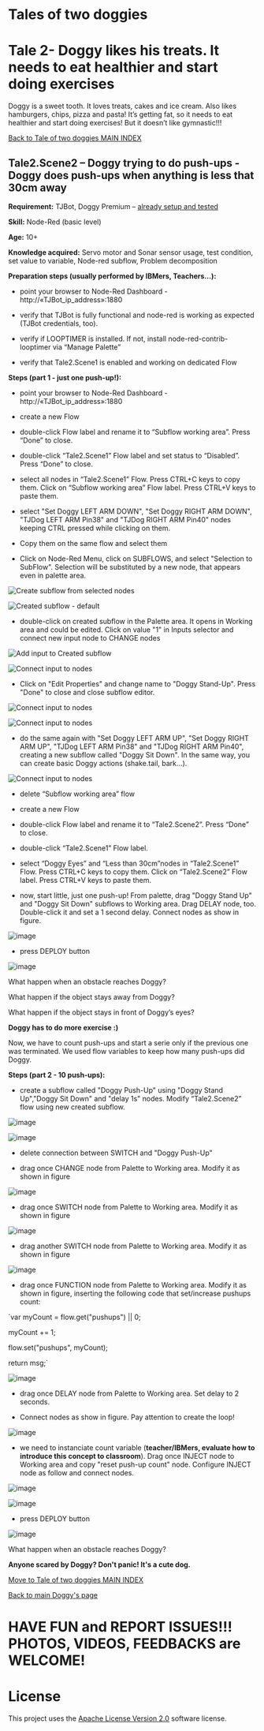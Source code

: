 # Tales of two doggies
# Tale 2- Doggy likes his treats. It needs to eat healthier and start doing exercises
Doggy is a sweet tooth. It loves treats, cakes and ice cream. Also likes hamburgers, chips, pizza and pasta!  It’s getting fat, so it needs to eat healthier and start doing exercises! But it doesn’t like gymnastic!!!

[Back to Tale of two doggies MAIN INDEX](Tales%20of%20two%20doggies.md)

## Tale2.Scene2 – Doggy trying to do push-ups - Doggy does push-ups when anything is less that 30cm away

**Requirement:** TJBot, Doggy Premium – [already setup and tested](https://github.com/fmanclossi/TJBot-playbook/blob/master/examples/Doggy/Setup%20Doggy%20and%20Test%20features.md)

**Skill:** Node-Red (basic level)

**Age:** 10+

**Knowledge acquired:** Servo motor and Sonar sensor usage, test condition, set value to variable, Node-red subflow, Problem decomposition

**Preparation steps (usually performed by IBMers, Teachers…):**

* point your browser to Node-Red Dashboard - http://«TJBot_ip_address»:1880

* verify that TJBot is fully functional and node-red is working as expected (TJBot credentials, too).

* verify if LOOPTIMER is installed. If not, install node-red-contrib-looptimer via “Manage Palette”

* verify that Tale2.Scene1 is enabled and working on dedicated Flow

**Steps (part 1 - just one push-up!):**

* point your browser to Node-Red Dashboard - http://«TJBot_ip_address»:1880

* create a new Flow

* double-click Flow label and rename it to “Subflow working area”. Press “Done” to close.

* double-click “Tale2.Scene1” Flow label and set status to “Disabled”. Press “Done” to close.

* select all nodes in “Tale2.Scene1” Flow. Press CTRL+C keys to copy them. Click on “Subflow working area” Flow label. Press CTRL+V keys to paste them.

* select "Set Doggy LEFT ARM DOWN", "Set Doggy RIGHT ARM DOWN", "TJDog LEFT ARM Pin38" and "TJDog RIGHT ARM Pin40" nodes keeping CTRL pressed while clicking on them.

* Copy them on the same flow and select them

* Click on Node-Red Menu, click on SUBFLOWS, and select "Selection to SubFlow". Selection will be substituted by a new node, that appears even in palette area.

![Create subflow from selected nodes](https://github.com/fmanclossi/TJBot-playbook/blob/master/examples/Doggy/Media/Tales/t02s02.Create.Subflow.From.Selected.Nodes.jpg)

![Created subflow - default](https://github.com/fmanclossi/TJBot-playbook/blob/master/examples/Doggy/Media/Tales/t02s02.Created.Subflow.Default.Name.jpg)

* double-click on created subflow in the Palette area. It opens in Working area and could be edited. Click on value "1" in Inputs selector and connect new input node to CHANGE nodes

![Add input to Created subflow](https://github.com/fmanclossi/TJBot-playbook/blob/master/examples/Doggy/Media/Tales/t02s02.Add.Input.to.SubFlow.jpg)

![Connect input to nodes](https://github.com/fmanclossi/TJBot-playbook/blob/master/examples/Doggy/Media/Tales/t02s02.Connect.Input.to.Nodes.jpg)

* Click on "Edit Properties" and change name to "Doggy Stand-Up". Press "Done" to close and close subflow editor.

![Connect input to nodes](https://github.com/fmanclossi/TJBot-playbook/blob/master/examples/Doggy/Media/Tales/t02s02.Change.SubFlow.Name.jpg)

![Connect input to nodes](https://github.com/fmanclossi/TJBot-playbook/blob/master/examples/Doggy/Media/Tales/t02s02.Doggy.StandUP.Subflow.jpg)

* do the same again with "Set Doggy LEFT ARM UP", "Set Doggy RIGHT ARM UP", "TJDog LEFT ARM Pin38" and "TJDog RIGHT ARM Pin40", creating a new subflow called "Doggy Sit Down". In the same way, you can create basic Doggy actions (shake.tail, bark...).

![Connect input to nodes](https://github.com/fmanclossi/TJBot-playbook/blob/master/examples/Doggy/Media/Tales/t02s02.Doggy.SitDOWN.Subflow.jpg)

* delete “Subflow working area” flow

* create a new Flow

* double-click Flow label and rename it to “Tale2.Scene2”. Press “Done” to close.

* double-click “Tale2.Scene1” Flow label.

* select “Doggy Eyes” and “Less than 30cm”nodes in “Tale2.Scene1” Flow. Press CTRL+C keys to copy them. Click on “Tale2.Scene2” Flow label. Press CTRL+V keys to paste them.

* now, start little, just one push-up! From palette, drag "Doggy Stand Up" and "Doggy Sit Down" subflows to Working area. Drag DELAY node, too. Double-click it and set a 1 second delay. Connect nodes as show in figure.

![image]( https://github.com/fmanclossi/TJBot-playbook/blob/master/examples/Doggy/Media/Tales/t02s02.Doggy.One.PushUP.Flow.jpg)

* press DEPLOY button

![image](https://github.com/fmanclossi/TJBot-playbook/blob/master/examples/Doggy/Media/Tales/t02s01.StandUp.Doggy.animated.gif)

What happen when an obstacle reaches Doggy?

What happen if the object stays away from Doggy?

What happen if the object stays in front of Doggy’s eyes?

**Doggy has to do more exercise :)**

Now, we have to count push-ups and start a serie only if the previous one was terminated. We used flow variables to keep how many push-ups did Doggy.

**Steps (part 2 - 10 push-ups):**

* create a subflow called "Doggy Push-Up" using "Doggy Stand Up","Doggy Sit Down" and "delay 1s" nodes. Modify “Tale2.Scene2” flow using new created subflow.

![image](https://github.com/fmanclossi/TJBot-playbook/blob/master/examples/Doggy/Media/Tales/t02s02.Doggy.PushUP.Subflow.jpg)

![image](https://github.com/fmanclossi/TJBot-playbook/blob/master/examples/Doggy/Media/Tales/t02s02.Doggy.One.PushUP.Flow.With.Subflow.jpg)

* delete connection between SWITCH and "Doggy Push-Up"

* drag once CHANGE node from Palette to Working area. Modify it as shown in figure

![image](https://github.com/fmanclossi/TJBot-playbook/blob/master/examples/Doggy/Media/Tales/t02s02.Reset.PushUps.Count.jpg)

* drag once SWITCH node from Palette to Working area. Modify it as shown in figure

![image](https://github.com/fmanclossi/TJBot-playbook/blob/master/examples/Doggy/Media/Tales/t02s02.Check.New.Serie.jpg)

* drag another SWITCH node from Palette to Working area. Modify it as shown in figure

![image](https://github.com/fmanclossi/TJBot-playbook/blob/master/examples/Doggy/Media/Tales/t02s02.Check.If.More.Pushups.jpg)

* drag once FUNCTION node from Palette to Working area. Modify it as shown in figure, inserting the following code that set/increase pushups count:

`var myCount = flow.get("pushups") || 0;

myCount += 1;

flow.set("pushups", myCount);

return msg;`

![image](https://github.com/fmanclossi/TJBot-playbook/blob/master/examples/Doggy/Media/Tales/t02s02.Increase.Pushups.Count.jpg)

* drag once DELAY node from Palette to Working area. Set delay to 2 seconds.

* Connect nodes as show in figure. Pay attention to create the loop!

![image]( https://github.com/fmanclossi/TJBot-playbook/blob/master/examples/Doggy/Media/Tales/t02s02.Doggy.PushUP.Series.Flow.jpg)

* we need to instanciate count variable (**teacher/IBMers, evaluate how to introduce this concept to classroom**). Drag once INJECT node to Working area and copy "reset push-up count" node. Configure INJECT node as follow and connect nodes.

![image](https://github.com/fmanclossi/TJBot-playbook/blob/master/examples/Doggy/Media/Tales/t02s02.Instanciate.PushUP.Series.INJECT.jpg)

![image](https://github.com/fmanclossi/TJBot-playbook/blob/master/examples/Doggy/Media/Tales/t02s02.Doggy.PushUP.Series.Flow.jpg)

* press DEPLOY button

![image](https://github.com/fmanclossi/TJBot-playbook/blob/master/examples/Doggy/Media/Tales/t02s02.Doggy.PushUps.Animated.gif)

What happen when an obstacle reaches Doggy?

**Anyone scared by Doggy? Don't panic! It's a cute dog.**

[Move to Tale of two doggies MAIN INDEX](Tales%20of%20two%20doggies.md)

[Back to main Doggy's page](https://github.com/fmanclossi/TJBot-playbook/tree/master/examples/Doggy)

# HAVE FUN and REPORT ISSUES!!! PHOTOS, VIDEOS, FEEDBACKS are WELCOME!

# License  
This project uses the [Apache License Version 2.0](../../LICENSE) software license.  
